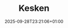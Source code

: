 ---
title: "Kesken"
description: "Keskeneräisiksi merkityt artikkelit."
date: "2025-09-28T23:21:06+01:00"
draft: false
url: "tagit/kesken/"
---